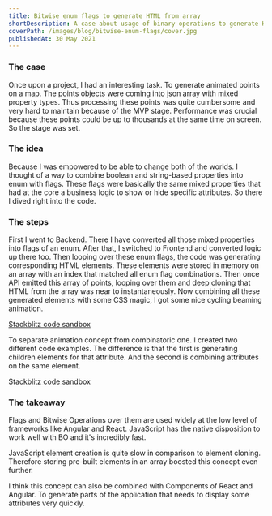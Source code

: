 ```yaml
---
title: Bitwise enum flags to generate HTML from array
shortDescription: A case about usage of binary operations to generate HTML of each combination.
coverPath: /images/blog/bitwise-enum-flags/cover.jpg
publishedAt: 30 May 2021
---
```


### The case

Once upon a project, I had an interesting task. To generate animated points on a map. The points objects were coming into json array with mixed property types. Thus processing these points was quite cumbersome and very hard to maintain because of the MVP stage. Performance was crucial because these points could be up to thousands at the same time on screen. So the stage was set.

### The idea

Because I was empowered to be able to change both of the worlds. I thought of a way to combine boolean and string-based properties into enum with flags. These flags were basically the same mixed properties that had at the core a business logic to show or hide specific attributes. So there I dived right into the code.

### The steps

First I went to Backend. There I have converted all those mixed properties into flags of an enum. After that, I switched to Frontend and converted logic up there too. Then looping over these enum flags, the code was generating corresponding HTML elements. These elements were stored in memory on an array with an index that matched all enum flag combinations. Then once API emitted this array of points, looping over them and deep cloning that HTML from the array was near to instantaneously. Now combining all these generated elements with some CSS magic, I got some nice cycling beaming animation.

[Stackblitz code sandbox](https://stackblitz.com/edit/bitwise-html-array?file=index.ts)

To separate animation concept from combinatoric one. I created two different code examples. The difference is that the first is generating children elements for that attribute. And the second is combining attributes on the same element.

[Stackblitz code sandbox](https://stackblitz.com/edit/bitwise-html-array-combination?file=index.ts)

### The takeaway

Flags and Bitwise Operations over them are used widely at the low level of frameworks like Angular and React. JavaScript has the native disposition to work well with BO and it's incredibly fast.

JavaScript element creation is quite slow in comparison to element cloning. Therefore storing pre-built elements in an array boosted this concept even further.

I think this concept can also be combined with Components of React and Angular. To generate parts of the application that needs to display some attributes very quickly.
